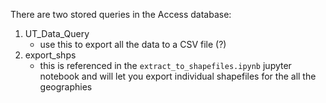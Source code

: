 There are two stored queries in the Access database:
1. UT_Data_Query
    - use this to export all the data to a CSV file (?)
2. export_shps
    - this is referenced in the `extract_to_shapefiles.ipynb` jupyter notebook and will let you export individual shapefiles for the all the geographies